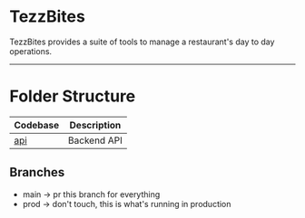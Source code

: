 # TezzBites
TezzBites provides a suite of tools to manage a restaurant's day to day operations.

---

# Folder Structure

| Codebase             |      Description      |
| :------------------- | :-------------------: |
| [api](api)           |      Backend API      |


## Branches

- main -> pr this branch for everything
- prod -> don't touch, this is what's running in production
